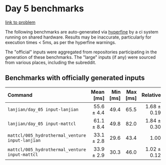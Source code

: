 # Day 5 benchmarks

[link to problem](http://adventofcode.com/2021/day/5)

The following benchmarks are auto-generated via [hyperfine](https://github.com/sharkdp/hyperfine) by a ci system running on shared hardware. Results may be inaccurate, particularly for execution times < 5ms, as per the hyperfine warnings.

The "official" inputs were aggregated from repositories participating in the generation of these benchmarks. The "large" inputs (if any) were sourced from various places, including the subreddit.

## Benchmarks with officially generated inputs
| Command | Mean [ms] | Min [ms] | Max [ms] | Relative |
|:---|---:|---:|---:|---:|
| `lanjian/day_05 input-lanjian` | 55.6 ± 4.4 | 49.4 | 65.5 | 1.68 ± 0.19 |
| `lanjian/day_05 input-mattcl` | 61.1 ± 8.4 | 49.8 | 82.0 | 1.84 ± 0.30 |
| `mattcl/005_hydrothermal_venture input-lanjian` | 33.1 ± 2.8 | 29.6 | 43.4 | 1.00 |
| `mattcl/005_hydrothermal_venture input-mattcl` | 33.9 ± 2.9 | 30.3 | 46.0 | 1.02 ± 0.12 |

